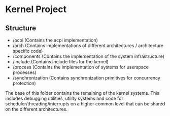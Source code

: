 # Kernel Project

## Structure

- /acpi (Contains the acpi implementation)
- /arch (Contains implementations of different architectures / architecture specific code)
- /components (Contains the implementation of the system infrastructure)
- /include (Contains include files for the kernel)
- /process (Contains the implementation of systems for userspace processes)
- /synchronization (Contains synchronization primitives for concurrency protection)

The base of this folder contains the remaining of the kernel systems. This includes debugging utilities, 
utility systems and code for scheduler/threading/interrupts on a higher common level that can be shared
on the different architectures.